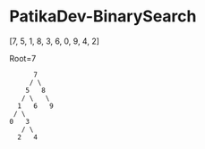 # PatikaDev-BinarySearch

[7, 5, 1, 8, 3, 6, 0, 9, 4, 2] 

Root=7

          7
         / \
        5   8
       / \   \  
      1   6   9
     / \   
    0   3 
       / \
      2   4  
